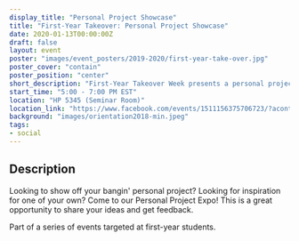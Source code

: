 ```yaml
---
display_title: "Personal Project Showcase"
title: "First-Year Takeover: Personal Project Showcase"
date: 2020-01-13T00:00:00Z
draft: false
layout: event
poster: "images/event_posters/2019-2020/first-year-take-over.jpg"
poster_cover: "contain"
poster_position: "center"
short_description: "First-Year Takeover Week presents a personal project showcase!"
start_time: "5:00 - 7:00 PM EST"
location: "HP 5345 (Seminar Room)"
location_link: "https://www.facebook.com/events/1511156375706723/?acontext=%7B%22event_action_history%22%3A[%7B%22surface%22%3A%22page%22%7D]%7D"
background: "images/orientation2018-min.jpeg"
tags:
- social
---
```


## Description

Looking to show off your bangin' personal project? Looking for inspiration for one of your own? Come to our Personal Project Expo! This is a great opportunity to share your ideas and get feedback.

Part of a series of events targeted at first-year students.